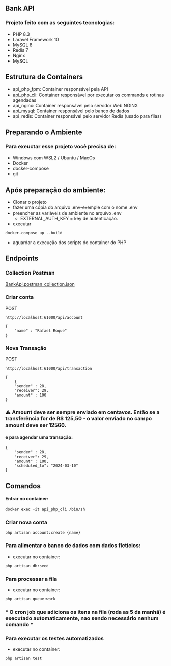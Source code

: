 ## Bank API

### Projeto feito com as seguintes tecnologias:
- PHP 8.3
- Laravel Framework 10
- MySQL 8
- Redis 7
- Nginx
- MySQL

## Estrutura de Containers
- api_php_fpm: Container responsável pela API
- api_php_cli: Container responsável por executar os commands e rotinas agendadas
- api_nginx: Container responsável pelo servidor Web NGINX
- api_mysql: Container responsável pelo banco de dados
- api_redis: Container responsável pelo servidor Redis (usado para filas)

## Preparando o Ambiente

### Para exeuctar esse projeto você precisa de:
 - Windows com WSL2 / Ubuntu / MacOs
 - Docker
 - docker-compose
 - git

## Após preparação do ambiente:
 - Clonar o projeto
 - fazer uma cópia do arquivo .env-exemple com o nome .env
 - preencher as variáveis de ambiente no arquivo .env
   - EXTERNAL_AUTH_KEY  = key de autenticação.
 - executar
```
docker-compose up --build
```
 - aguardar a execução dos scripts do container do PHP


## Endpoints

### Collection Postman 
[BankApi.postman_collection.json](BankApi.postman_collection.json)

### Criar conta
POST
````
http://localhost:61000/api/account
````

````
{
    "name" : "Rafael Roque"
}
````

### Nova Transação
POST
````
http://localhost:61000/api/transaction
````
````
{
    {
    "sender" : 28,
    "receiver": 29,
    "amount" : 100
}
````
### :warning: Amount deve ser sempre enviado em centavos. Então se a transferência for de R$ 125,50 - o valor enviado no campo amount deve ser 12560.


#### e para agendar uma transação:

````
{
    "sender" : 28,
    "receiver": 29,
    "amount" : 100,
    "scheduled_to": "2024-03-10"
}
````

## Comandos

#### Entrar no container:
```
docker exec -it api_php_cli /bin/sh
```

### Criar nova conta
```
php artisan account:create {name}
```

### Para alimentar o banco de dados com dados fictícios:
- executar no container:
```
php artisan db:seed
```

### Para processar a fila
- executar no container:
```
php artisan queue:work
```

### * O cron job que adiciona os itens na fila (roda as 5 da manhã) é executado automaticamente, nao sendo necessário nenhum comando *

### Para executar os testes automatizados
- executar no container:
```
php artisan test
```

